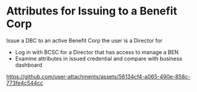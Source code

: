 # Attributes for Issuing to a Benefit Corp 

Issue a DBC to an active Benefit Corp the user is a Director for

- Log in with BCSC for a Director that has access to manage a BEN
- Examine attributes in issued credential and compare with business dashboard

https://github.com/user-attachments/assets/56134cf4-a065-490e-858c-773fe4c544cc

